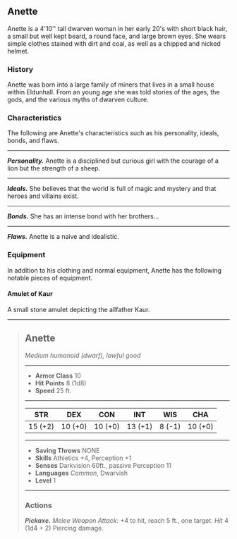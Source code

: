 ## Anette
Anette is a 4'10'' tall dwarven woman in her early 20's with short black hair, a small but well kept beard, a round face, and large brown eyes. She wears simple clothes stained with dirt and coal, as well as a chipped and nicked helmet.

### History
Anette was born into a large family of miners that lives in a small house within Eldunhall. From an young age she was told stories of the ages, the gods, and the various myths of dwarven culture.


### Characteristics
The following are Anette's characteristics such as his personality, ideals, bonds, and flaws.
___
***Personality.***
Anette is a disciplined but curious girl with the courage of a lion but the strength of a sheep.

___
***Ideals.***
She believes that the world is full of magic and mystery and that heroes and villains exist.

___
***Bonds.***
She has an intense bond with her brothers...
___
***Flaws.***
Anette is a naive and idealistic.


### Equipment
In addition to his clothing and normal equipment, Anette has the following notable pieces of equipment.

#### Amulet of Kaur
A small stone amulet depicting the allfather Kaur.


___
> ## Anette
>*Medium humanoid (dwarf), lawful good*
> ___
> - **Armor Class** 10
> - **Hit Points** 8 (1d8)
> - **Speed** 25 ft.
>___
>|   STR   |   DEX   |   CON   |   INT   |   WIS   |   CHA   |
>|:-------:|:-------:|:-------:|:-------:|:-------:|:-------:|
>| 15 (+2) | 10 (+0) | 10 (+0) | 13 (+1) |  8 (-1) | 10 (+0) |
>___
> - **Saving Throws** NONE
> - **Skills** Athletics +4, Perception +1
> - **Senses** Darkvision 60ft., passive Perception 11
> - **Languages** *Common*, Dwarvish
> - **Level** 1
> ___
>
>
> ### Actions
> ***Pickaxe.*** *Melee Weapon Attack:* +4 to hit, reach 5 ft., one target. *Hit* 4 (1d4 + 2) Piercing damage. 
>
